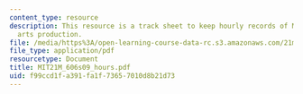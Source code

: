 ```yaml
---
content_type: resource
description: This resource is a track sheet to keep hourly records of MIT theater
  arts production.
file: /media/https%3A/open-learning-course-data-rc.s3.amazonaws.com/21m-606-introduction-to-stagecraft-spring-2009/f99ccd1fa391fa1f73657010d8b21d73_MIT21M_606s09_hours.pdf
file_type: application/pdf
resourcetype: Document
title: MIT21M_606s09_hours.pdf
uid: f99ccd1f-a391-fa1f-7365-7010d8b21d73
---
```

